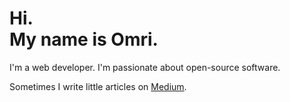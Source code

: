 # Hi.<br>My name is Omri.

I'm a web developer. I'm passionate about open-source software.

Sometimes I write little articles on [Medium](https://omrilotan.medium.com/).
